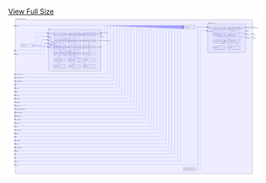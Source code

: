 [View Full Size](https://raw.githubusercontent.com/mingfang/terraform-k8s-modules/master/modules/kiwigrid/k8s-sidecar/diagram.svg?sanitize=true)<img src="diagram.svg"/>
